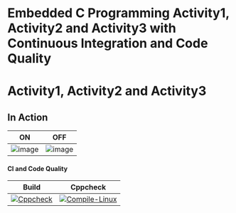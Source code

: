 # Embedded C Programming Activity1, Activity2 and Activity3 with Continuous Integration and Code Quality

# Activity1, Activity2 and Activity3

## In Action

|ON|OFF|
|:--:|:--:|
|![image](https://user-images.githubusercontent.com/42568338/116395774-2eb73a80-a842-11eb-92b4-84c35cd8924e.png)|![image](https://user-images.githubusercontent.com/42568338/116395704-121b0280-a842-11eb-8551-d43761348797.png)|

#### CI and Code Quality

|Build|Cppcheck|
|:--:|:--:|
|[![Cppcheck](https://github.com/swapnilkhandekar999/CaseStudyEmbedded/actions/workflows/CodeQulaity.yml/badge.svg)](https://github.com/swapnilkhandekar999/CaseStudyEmbedded/actions/workflows/CodeQulaity.yml)|[![Compile-Linux](https://github.com/swapnilkhandekar999/CaseStudyEmbedded/actions/workflows/Compile.yml/badge.svg)](https://github.com/swapnilkhandekar999/CaseStudyEmbedded/actions/workflows/Compile.yml)|
